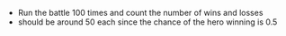 - Run the battle 100 times and count the number of wins and losses 
- should be around 50 each since the chance of the hero winning is 0.5